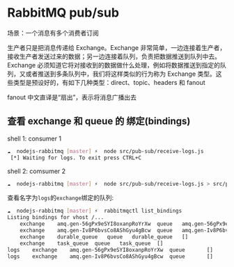 # RabbitMQ pub/sub

场景：一个消息有多个消费者订阅

生产者只是把消息传递给 Exchange。Exchange 非常简单，一边连接着生产者，接收生产者发送过来的数据；另一边连接着队列，负责把数据推送到队列中去。Exchange 必须知道它将对接收到的数据做什么处理，例如将数据推送到指定的队列，又或者推送到多条队列中，我们将这样类似的行为称为 Exchange 类型。这些类型是预设好的，有如下几种类型：direct、topic、headers 和 fanout

fanout 中文直译是“扇出”，表示将消息广播出去

## 查看 exchange 和 queue 的 绑定(bindings)

shell 1: consumer 1

```bash
☁  nodejs-rabbitmq [master] ⚡  node src/pub-sub/receive-logs.js
 [*] Waiting for logs. To exit press CTRL+C
```

shell 2: comsumer 2

```bash
☁  nodejs-rabbitmq [master] ⚡  node src/pub-sub/receive-logs.js > src/pub-sub/logs_from_rabbit.log
```

查看名字为`logs`的`exchange`绑定的队列:

```bash
☁  nodejs-rabbitmq [master] ⚡  rabbitmqctl list_bindings
Listing bindings for vhost /...
	exchange	amq.gen-56gPx9eSYI8oxanpRoYrXw	queue	amq.gen-56gPx9eSYI8oxanpRoYrXw	[]
	exchange	amq.gen-Iv8P6bvsCo8AShGyu4gBcw	queue	amq.gen-Iv8P6bvsCo8AShGyu4gBcw	[]
	exchange	durable_queue	queue	durable_queue	[]
	exchange	task_queue	queue	task_queue	[]
logs	exchange	amq.gen-56gPx9eSYI8oxanpRoYrXw	queue		[]
logs	exchange	amq.gen-Iv8P6bvsCo8AShGyu4gBcw	queue		[]
```
